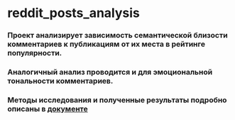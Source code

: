 # reddit_posts_analysis
### Проект анализирует зависимость семантической близости комментариев к публикациям от их места в рейтинге популярности.
### Аналогичный анализ проводится и для эмоциональной тональности комментариев.
### Методы исследования и полученные результаты подробно описаны в [документе](https://github.com/m-maksimkin/reddit_posts_analysis/blob/main/tipa_diplom/VKR.pdf)
